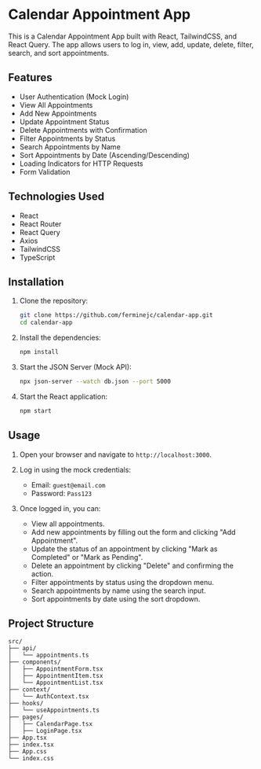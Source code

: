 # Calendar Appointment App

This is a Calendar Appointment App built with React, TailwindCSS, and React Query. The app allows users to log in, view, add, update, delete, filter, search, and sort appointments.

## Features

- User Authentication (Mock Login)
- View All Appointments
- Add New Appointments
- Update Appointment Status
- Delete Appointments with Confirmation
- Filter Appointments by Status
- Search Appointments by Name
- Sort Appointments by Date (Ascending/Descending)
- Loading Indicators for HTTP Requests
- Form Validation

## Technologies Used

- React
- React Router
- React Query
- Axios
- TailwindCSS
- TypeScript

## Installation

1. Clone the repository:
    ```bash
    git clone https://github.com/ferminejc/calendar-app.git
    cd calendar-app
    ```

2. Install the dependencies:
    ```bash
    npm install
    ```

3. Start the JSON Server (Mock API):
    ```bash
    npx json-server --watch db.json --port 5000
    ```

4. Start the React application:
    ```bash
    npm start
    ```

## Usage

1. Open your browser and navigate to `http://localhost:3000`.

2. Log in using the mock credentials:
    - Email: `guest@email.com`
    - Password: `Pass123`

3. Once logged in, you can:
    - View all appointments.
    - Add new appointments by filling out the form and clicking "Add Appointment".
    - Update the status of an appointment by clicking "Mark as Completed" or "Mark as Pending".
    - Delete an appointment by clicking "Delete" and confirming the action.
    - Filter appointments by status using the dropdown menu.
    - Search appointments by name using the search input.
    - Sort appointments by date using the sort dropdown.

## Project Structure

```plaintext
src/
├── api/
│   └── appointments.ts
├── components/
│   ├── AppointmentForm.tsx
│   ├── AppointmentItem.tsx
│   └── AppointmentList.tsx
├── context/
│   └── AuthContext.tsx
├── hooks/
│   └── useAppointments.ts
├── pages/
│   ├── CalendarPage.tsx
│   ├── LoginPage.tsx
├── App.tsx
├── index.tsx
├── App.css
└── index.css